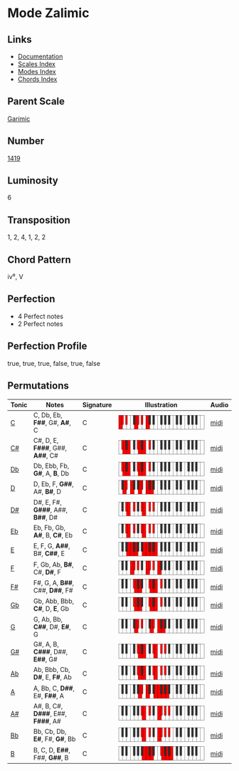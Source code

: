 # Mode Zalimic

## Links

- [Documentation](README.md)
- [Scales Index](Scales.md)
- [Modes Index](Modes.md)
- [Chords Index](Chords.md)

## Parent Scale

[Garimic](ScaleGarimic.md)

## Number

[1419](https://ianring.com/musictheory/scales/1419)

## Luminosity

6

## Transposition

1, 2, 4, 1, 2, 2

## Chord Pattern

iv⁰, V

## Perfection

- 4 Perfect notes
- 2 Perfect notes

## Perfection Profile

true, true, true, false, true, false

## Permutations

| Tonic | Notes | Signature | Illustration | Audio |
|-------|-------|-----------|--------------|-------|
| [C](ModeCNaturalZalimic.md) | C, Db, Eb, **F##**, G#, **A#**, C | C | ![CNaturalZalimic](ModeCNaturalZalimic.png) | [midi](https://github.com/edipermadi/music/blob/main/docs/ModeCNaturalZalimic.mid?raw=true) |
| [C#](ModeCSharpZalimic.md) | C#, D, E, **F###**, G##, **A##**, C# | C | ![CSharpZalimic](ModeCSharpZalimic.png) | [midi](https://github.com/edipermadi/music/blob/main/docs/ModeCSharpZalimic.mid?raw=true) |
| [Db](ModeDFlatZalimic.md) | Db, Ebb, Fb, **G#**, A, **B**, Db | C | ![DFlatZalimic](ModeDFlatZalimic.png) | [midi](https://github.com/edipermadi/music/blob/main/docs/ModeDFlatZalimic.mid?raw=true) |
| [D](ModeDNaturalZalimic.md) | D, Eb, F, **G##**, A#, **B#**, D | C | ![DNaturalZalimic](ModeDNaturalZalimic.png) | [midi](https://github.com/edipermadi/music/blob/main/docs/ModeDNaturalZalimic.mid?raw=true) |
| [D#](ModeDSharpZalimic.md) | D#, E, F#, **G###**, A##, **B##**, D# | C | ![DSharpZalimic](ModeDSharpZalimic.png) | [midi](https://github.com/edipermadi/music/blob/main/docs/ModeDSharpZalimic.mid?raw=true) |
| [Eb](ModeEFlatZalimic.md) | Eb, Fb, Gb, **A#**, B, **C#**, Eb | C | ![EFlatZalimic](ModeEFlatZalimic.png) | [midi](https://github.com/edipermadi/music/blob/main/docs/ModeEFlatZalimic.mid?raw=true) |
| [E](ModeENaturalZalimic.md) | E, F, G, **A##**, B#, **C##**, E | C | ![ENaturalZalimic](ModeENaturalZalimic.png) | [midi](https://github.com/edipermadi/music/blob/main/docs/ModeENaturalZalimic.mid?raw=true) |
| [F](ModeFNaturalZalimic.md) | F, Gb, Ab, **B#**, C#, **D#**, F | C | ![FNaturalZalimic](ModeFNaturalZalimic.png) | [midi](https://github.com/edipermadi/music/blob/main/docs/ModeFNaturalZalimic.mid?raw=true) |
| [F#](ModeFSharpZalimic.md) | F#, G, A, **B##**, C##, **D##**, F# | C | ![FSharpZalimic](ModeFSharpZalimic.png) | [midi](https://github.com/edipermadi/music/blob/main/docs/ModeFSharpZalimic.mid?raw=true) |
| [Gb](ModeGFlatZalimic.md) | Gb, Abb, Bbb, **C#**, D, **E**, Gb | C | ![GFlatZalimic](ModeGFlatZalimic.png) | [midi](https://github.com/edipermadi/music/blob/main/docs/ModeGFlatZalimic.mid?raw=true) |
| [G](ModeGNaturalZalimic.md) | G, Ab, Bb, **C##**, D#, **E#**, G | C | ![GNaturalZalimic](ModeGNaturalZalimic.png) | [midi](https://github.com/edipermadi/music/blob/main/docs/ModeGNaturalZalimic.mid?raw=true) |
| [G#](ModeGSharpZalimic.md) | G#, A, B, **C###**, D##, **E##**, G# | C | ![GSharpZalimic](ModeGSharpZalimic.png) | [midi](https://github.com/edipermadi/music/blob/main/docs/ModeGSharpZalimic.mid?raw=true) |
| [Ab](ModeAFlatZalimic.md) | Ab, Bbb, Cb, **D#**, E, **F#**, Ab | C | ![AFlatZalimic](ModeAFlatZalimic.png) | [midi](https://github.com/edipermadi/music/blob/main/docs/ModeAFlatZalimic.mid?raw=true) |
| [A](ModeANaturalZalimic.md) | A, Bb, C, **D##**, E#, **F##**, A | C | ![ANaturalZalimic](ModeANaturalZalimic.png) | [midi](https://github.com/edipermadi/music/blob/main/docs/ModeANaturalZalimic.mid?raw=true) |
| [A#](ModeASharpZalimic.md) | A#, B, C#, **D###**, E##, **F###**, A# | C | ![ASharpZalimic](ModeASharpZalimic.png) | [midi](https://github.com/edipermadi/music/blob/main/docs/ModeASharpZalimic.mid?raw=true) |
| [Bb](ModeBFlatZalimic.md) | Bb, Cb, Db, **E#**, F#, **G#**, Bb | C | ![BFlatZalimic](ModeBFlatZalimic.png) | [midi](https://github.com/edipermadi/music/blob/main/docs/ModeBFlatZalimic.mid?raw=true) |
| [B](ModeBNaturalZalimic.md) | B, C, D, **E##**, F##, **G##**, B | C | ![BNaturalZalimic](ModeBNaturalZalimic.png) | [midi](https://github.com/edipermadi/music/blob/main/docs/ModeBNaturalZalimic.mid?raw=true) |
